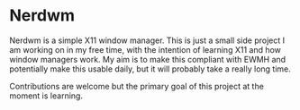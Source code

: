 # Nerdwm

Nerdwm is a simple X11 window manager. This is just a small side project I am working on in my free time, with the intention of learning X11 and how window managers work.
My aim is to make this compliant with EWMH and potentially make this usable daily, but it will probably take a really long time.

Contributions are welcome but the primary goal of this project at the moment is learning.
